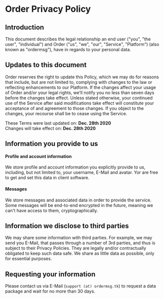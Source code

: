 # Order Privacy Policy

## Introduction
This document describes the legal relationship an end user ("you", "the user", "individual") and Order ("us", "we", "our", "Service", "Platform") (also known as "ordermsg"), have in regards to your personal data.

## Updates to this document
Order reserves the right to update this Policy, which we may do for reasons that include, but are not limited to, complying with changes to the law or reflecting enhancements to our Platform. If the changes affect your usage of Order and/or your legal rights, we’ll notify you no less than seven days before the changes take effect. Unless stated otherwise, your continued use of the Service after said modifications take effect will constitute your acceptance of and agreement to those changes. If you object to the changes, your recourse shall be to cease using the Service.

These Terms were last updated on: **Dec. 28th 2020**\
Changes will take effect on: **Dec. 28th 2020**

## Information you provide to us
#### Profile and account information
We store profile and account information you explicitly provide to us, including, but not limited to, your username, E-Mail and avatar. Yor are free to get and set this data in client software.
#### Messages
We store messages and associated data in order to provide the service. Some messages will be end-to-end encrypted in the future, meaning we can't have access to them, cryptographically.

## Information we disclose to third parties
We may share some information with third parties. For example, we may send you E-Mail, that passes through a number of 3rd parties, and thus is subject to their Privacy Policies. They are legally and/or contractually obligated to keep such data safe. We share as little data as possible, only for essential purposes.

## Requesting your information
Please contact us via E-Mail (`support (at) ordermsg.tk`) to request a data package and wait for no more than 30 days.
